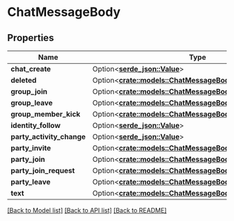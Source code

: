 # ChatMessageBody

## Properties

Name | Type | Description | Notes
------------ | ------------- | ------------- | -------------
**chat_create** | Option<[**serde_json::Value**](.md)> |  | [optional]
**deleted** | Option<[**crate::models::ChatMessageBodyDeleted**](ChatMessageBodyDeleted.md)> |  | [optional]
**group_join** | Option<[**crate::models::ChatMessageBodyGroupJoin**](ChatMessageBodyGroupJoin.md)> |  | [optional]
**group_leave** | Option<[**crate::models::ChatMessageBodyGroupLeave**](ChatMessageBodyGroupLeave.md)> |  | [optional]
**group_member_kick** | Option<[**crate::models::ChatMessageBodyGroupMemberKick**](ChatMessageBodyGroupMemberKick.md)> |  | [optional]
**identity_follow** | Option<[**serde_json::Value**](.md)> |  | [optional]
**party_activity_change** | Option<[**serde_json::Value**](.md)> |  | [optional]
**party_invite** | Option<[**crate::models::ChatMessageBodyPartyInvite**](ChatMessageBodyPartyInvite.md)> |  | [optional]
**party_join** | Option<[**crate::models::ChatMessageBodyPartyJoin**](ChatMessageBodyPartyJoin.md)> |  | [optional]
**party_join_request** | Option<[**crate::models::ChatMessageBodyPartyJoinRequest**](ChatMessageBodyPartyJoinRequest.md)> |  | [optional]
**party_leave** | Option<[**crate::models::ChatMessageBodyPartyLeave**](ChatMessageBodyPartyLeave.md)> |  | [optional]
**text** | Option<[**crate::models::ChatMessageBodyText**](ChatMessageBodyText.md)> |  | [optional]

[[Back to Model list]](../README.md#documentation-for-models) [[Back to API list]](../README.md#documentation-for-api-endpoints) [[Back to README]](../README.md)


